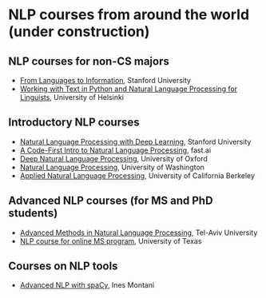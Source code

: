 # NLP courses from around the world (under construction)

## NLP courses for non-CS majors 
- [From Languages to Information](http://web.stanford.edu/class/cs124/), Stanford University 
- [Working with Text in Python and Natural Language Processing for Linguists](https://applied-language-technology.readthedocs.io/en/latest/), University of Helsinki

## Introductory NLP courses
- [Natural Language Processing with Deep Learning](http://web.stanford.edu/class/cs224n/), Stanford University
- [A Code-First Intro to Natural Language Processing](https://github.com/fastai/course-nlp), fast.ai
- [Deep Natural Language Processing](https://www.cs.ox.ac.uk/teaching/courses/2016-2017/dl/), University of Oxford
- [Natural Language Processing](https://courses.cs.washington.edu/courses/cse517/17wi/), University of Washington
- [Applied Natural Language Processing](https://people.ischool.berkeley.edu/~dbamman/info256.html), University of California Berkeley

## Advanced NLP courses (for MS and PhD students)
- [Advanced Methods in Natural Language Processing](https://www.cs.tau.ac.il/~joberant/teaching/nlp_spring_2019/index.html), Tel-Aviv University
- [NLP course for online MS program](https://www.cs.utexas.edu/~gdurrett/courses/online-course/materials.html), University of Texas

## Courses on NLP tools 
- [Advanced NLP with spaCy](https://course.spacy.io/en/), Ines Montani